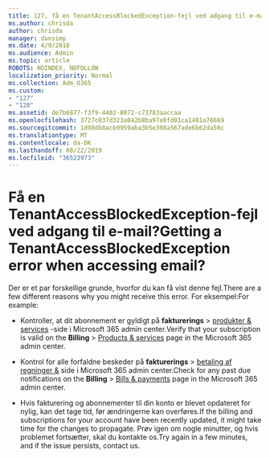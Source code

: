 ```yaml
---
title: 127, få en TenantAccessBlockedException-fejl ved adgang til e-mail?
ms.author: chrisda
author: chrisda
manager: dansimp
ms.date: 4/9/2018
ms.audience: Admin
ms.topic: article
ROBOTS: NOINDEX, NOFOLLOW
localization_priority: Normal
ms.collection: Adm_O365
ms.custom:
- "127"
- "128"
ms.assetid: de7b6877-f3f9-4402-8072-c73783aaccaa
ms.openlocfilehash: 3727c037d323a042b8ba97e0fd01ca1481a76669
ms.sourcegitcommit: 1d98db8acb9959aba3b5e308a567ade6b62da56c
ms.translationtype: MT
ms.contentlocale: da-DK
ms.lasthandoff: 08/22/2019
ms.locfileid: "36523973"
---
```

# <a name="getting-a-tenantaccessblockedexception-error-when-accessing-email"></a><span data-ttu-id="ae3dd-102">Få en TenantAccessBlockedException-fejl ved adgang til e-mail?</span><span class="sxs-lookup"><span data-stu-id="ae3dd-102">Getting a TenantAccessBlockedException error when accessing email?</span></span>

<span data-ttu-id="ae3dd-103">Der er et par forskellige grunde, hvorfor du kan få vist denne fejl.</span><span class="sxs-lookup"><span data-stu-id="ae3dd-103">There are a few different reasons why you might receive this error.</span></span> <span data-ttu-id="ae3dd-104">For eksempel:</span><span class="sxs-lookup"><span data-stu-id="ae3dd-104">For example:</span></span>

- <span data-ttu-id="ae3dd-105">Kontroller, at dit abonnement er gyldigt på **fakturerings** \> [produkter & services](https://portal.office.com/adminportal/home#/subscriptions) -side i Microsoft 365 admin center.</span><span class="sxs-lookup"><span data-stu-id="ae3dd-105">Verify that your subscription is valid on the **Billing** \> [Products & services](https://portal.office.com/adminportal/home#/subscriptions) page in the Microsoft 365 admin center.</span></span>

- <span data-ttu-id="ae3dd-106">Kontrol for alle forfaldne beskeder på **fakturerings** \> [betaling af regninger &](https://portal.office.com/adminportal/home#/billoverview) side i Microsoft 365 admin center.</span><span class="sxs-lookup"><span data-stu-id="ae3dd-106">Check for any past due notifications on the **Billing** \> [Bills & payments](https://portal.office.com/adminportal/home#/billoverview) page in the Microsoft 365 admin center.</span></span>

- <span data-ttu-id="ae3dd-107">Hvis fakturering og abonnementer til din konto er blevet opdateret for nylig, kan det tage tid, før ændringerne kan overføres.</span><span class="sxs-lookup"><span data-stu-id="ae3dd-107">If the billing and subscriptions for your account have been recently updated, it might take time for the changes to propagate.</span></span> <span data-ttu-id="ae3dd-108">Prøv igen om nogle minutter, og hvis problemet fortsætter, skal du kontakte os.</span><span class="sxs-lookup"><span data-stu-id="ae3dd-108">Try again in a few minutes, and if the issue persists, contact us.</span></span>
